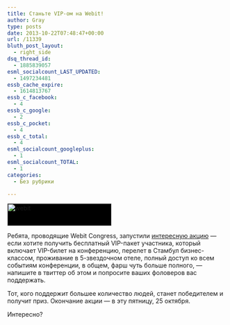 ```yaml
---
title: Станьте VIP-ом на Webit!
author: Gray
type: posts
date: 2013-10-22T07:48:47+00:00
url: /11339
bluth_post_layout:
  - right_side
dsq_thread_id:
  - 1885839057
esml_socialcount_LAST_UPDATED:
  - 1497234481
essb_cache_expire:
  - 1614813767
essb_c_facebook:
  - 4
essb_c_google:
  - 2
essb_c_pocket:
  - 4
essb_c_total:
  - 4
esml_socialcount_googleplus:
  - 1
esml_socialcount_TOTAL:
  - 1
categories:
  - Без рубрики

---
```








<img data-attachment-id="11340" data-permalink="https://blognot.co/11339/webit" data-orig-file="https://i2.wp.com/blognot.co/wp-content/uploads/http://res.cloudinary.com/blognot/image/upload/v1387618771/webit_eoz43k.png?fit=240%2C52&ssl=1" data-orig-size="240,52" data-comments-opened="0" data-image-meta="{&quot;aperture&quot;:&quot;0&quot;,&quot;credit&quot;:&quot;&quot;,&quot;camera&quot;:&quot;&quot;,&quot;caption&quot;:&quot;&quot;,&quot;created_timestamp&quot;:&quot;0&quot;,&quot;copyright&quot;:&quot;&quot;,&quot;focal_length&quot;:&quot;0&quot;,&quot;iso&quot;:&quot;0&quot;,&quot;shutter_speed&quot;:&quot;0&quot;,&quot;title&quot;:&quot;&quot;}" data-image-title="webit" data-image-description="" data-medium-file="https://i2.wp.com/blognot.co/wp-content/uploads/http://res.cloudinary.com/blognot/image/upload/v1387618771/webit_eoz43k.png?fit=240%2C52&ssl=1" data-large-file="https://i2.wp.com/blognot.co/wp-content/uploads/http://res.cloudinary.com/blognot/image/upload/v1387618771/webit_eoz43k.png?fit=240%2C52&ssl=1" class="alignleft size-full wp-image-11340" style="background-color: black; margin-right: 5px;" alt="webit" src="https://i0.wp.com/res.cloudinary.com/blognot/image/upload/v1387618771/webit_eoz43k.png?resize=240%2C52&#038;ssl=1" width="240" height="52" data-recalc-dims="1" /> 

Ребята, проводящие Webit Congress, запустили <a href="http://vip.webitcongress.com/" target="_blank">интересную акцию</a> — если хотите получить бесплатный VIP-пакет участника, который включает VIP-билет на конференцию, перелет в Стамбул бизнес-классом, проживание в 5-звездочном отеле, полный доступ ко всем событиям конференции, в общем, фарш чуть больше полного, — напишите в твиттер об этом и попросите ваших фоловеров вас поддержать.

Тот, кого поддержит большее количество людей, станет победителем и получит приз. Окончание акции — в эту пятницу, 25 октября.

Интересно?